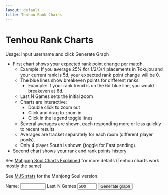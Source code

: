 ```yaml
---
layout: default
title: Tenhou Rank Charts
---
```


<style>
    .chart-tenhou-es,
    .chart-tenhou-rank {
        padding: 10px;
    }
    .custom-tooltip {
        background: rgba(0, 0, 0, 0.8);
        color: white;
        padding: 2px 6px;
        border-radius: 3px;
        font-size: 0.8em;
        white-space: nowrap;
        pointer-events: none;
    }
</style>

# Tenhou Rank Charts

Usage: Input username and click Generate Graph

-   First chart shows your expected rank point change per match.
    -   Example: If you average 25% for 1/2/3/4 placements in Tokujou and your current rank is 5d, your expected rank point change will be 0.
    -   The blue lines show breakeven points for different ranks.
        -   Example: If your rank trend is on the 6d blue line, you would breakeven at 6d.
    -   Last N Games sets the initial zoom
    -   Charts are interactive:
        -   Double click to zoom out
        -   Click and drag to zoom in
        -   Click in the legend toggle lines
    -   Several averages are shown, each responding more or less quickly to recent results.
    -   Averages are tracket separately for each room (different player pools).
    -   Only 4 player South is shown (toggle for East pending).
-   Second chart shows your rank and rank points history

See [Mahjong Soul Charts Explained](/blog/2025/08/30/mjs_charts_explained) for more details (Tenhou charts work mostly the same)

See [MJS stats](mjs_stats) for the Mahjong Soul version.

<div class="chart-container">
    <div class="controls">
        <label class="small">Name:</label>
        <input class="pname" type="text" value="" style="width: 80px; height: 20px" />
        <label class="small">Last N Games</label>
        <input class="lastN" type="number" value="500" step="100" min="0" style="width: 60px; height: 20px" />
        <button class="generate btn">Generate graph</button>
    </div>
    <br>
    <div class="chart-tenhou-es"></div>
    <div class="chart-tenhou-rank"></div>
</div>

<script src="https://cdn.plot.ly/plotly-3.1.0.min.js"></script>
<script type="module" src="tenhou_stats.js"></script>
